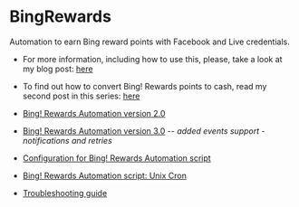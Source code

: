 BingRewards
===========

Automation to earn Bing reward points with Facebook and Live credentials.

- For more information, including how to use this, please, take a look at my blog post:
[here](http://sealemar.blogspot.com/2012/12/bing-rewards-automation.html)

- To find out how to convert Bing! Rewards points to cash, read my second post in this series:
[here](http://sealemar.blogspot.com/2013/04/bing-rewards-points-to-cash.html)

- [Bing! Rewards Automation version 2.0](http://sealemar.blogspot.com/2013/06/bing-rewards-automation-version-2.html)

- [Bing! Rewards Automation version 3.0](http://sealemar.blogspot.com/2013/10/bing-rewards-automation-version-30.html) -- _added events support - notifications and retries_

- [Configuration for Bing! Rewards Automation script](http://sealemar.blogspot.com/2013/10/configuration-for-bing-rewards.html)

- [Bing! Rewards Automation script: Unix Cron](http://sealemar.blogspot.com/2013/10/bing-rewards-automation-script-unix-cron.html)

- [Troubleshooting guide](http://sealemar.blogspot.com/2014/06/troubleshooting-bing-rewards-automation.html)
